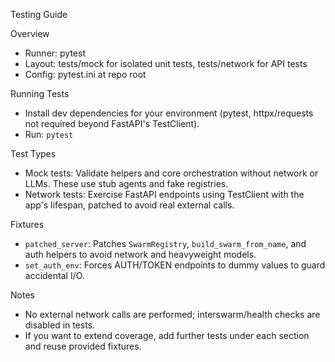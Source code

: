 Testing Guide

Overview
- Runner: pytest
- Layout: tests/mock for isolated unit tests, tests/network for API tests
- Config: pytest.ini at repo root

Running Tests
- Install dev dependencies for your environment (pytest, httpx/requests not required beyond FastAPI's TestClient).
- Run: `pytest`

Test Types
- Mock tests: Validate helpers and core orchestration without network or LLMs. These use stub agents and fake registries.
- Network tests: Exercise FastAPI endpoints using TestClient with the app's lifespan, patched to avoid real external calls.

Fixtures
- `patched_server`: Patches `SwarmRegistry`, `build_swarm_from_name`, and auth helpers to avoid network and heavyweight models.
- `set_auth_env`: Forces AUTH/TOKEN endpoints to dummy values to guard accidental I/O.

Notes
- No external network calls are performed; interswarm/health checks are disabled in tests.
- If you want to extend coverage, add further tests under each section and reuse provided fixtures.

